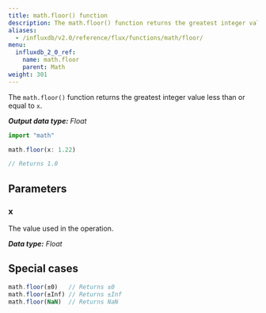 ```yaml
---
title: math.floor() function
description: The math.floor() function returns the greatest integer value less than or equal to `x`.
aliases:
  - /influxdb/v2.0/reference/flux/functions/math/floor/
menu:
  influxdb_2_0_ref:
    name: math.floor
    parent: Math
weight: 301
---
```


The `math.floor()` function returns the greatest integer value less than or equal to `x`.

_**Output data type:** Float_

```js
import "math"

math.floor(x: 1.22)

// Returns 1.0
```

## Parameters

### x
The value used in the operation.

_**Data type:** Float_

## Special cases
```js
math.floor(±0)   // Returns ±0
math.floor(±Inf) // Returns ±Inf
math.floor(NaN)  // Returns NaN
```
